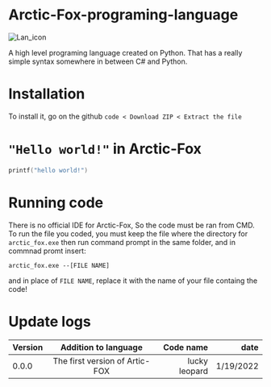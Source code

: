 # Arctic-Fox-programing-language
![Lan_icon](https://user-images.githubusercontent.com/79488582/150244157-a70de379-b29e-4674-b752-11b071da8bb1.png)

A high level programing language created on Python. That has a really simple syntax somewhere in between C# and Python.

# Installation
To install it, go on the github `code < Download ZIP < Extract the file`

# `"Hello world!"` in Arctic-Fox
```c
printf("hello world!")
```

# Running code
There is no official IDE for Arctic-Fox, So the code must be ran from CMD. To run the file you coded, you must keep the file where the directory for `arctic_fox.exe` then run command prompt in the same folder, and in commnad promt insert: 

`arctic_fox.exe --[FILE NAME]`

and in place of `FILE NAME`, replace it with the name of your file containg the code!

# Update logs


| Version        | Addition to language | Code name  | date  |
| ------------- |:-------------:| -----:| -----:|
| 0.0.0      | The first version of Artic-FOX | lucky leopard |  1/19/2022|
